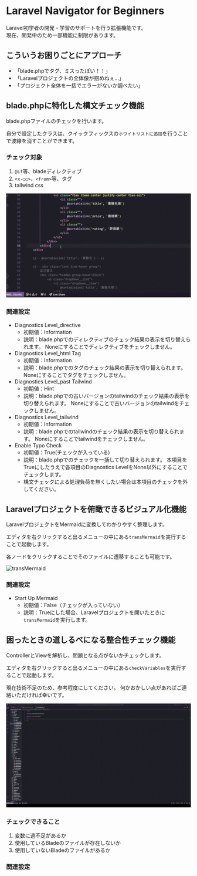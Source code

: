 # Laravel Navigator for Beginners
Laravel初学者の開発・学習のサポートを行う拡張機能です。  
現在、開発中のため一部機能に制限があります。

## こういうお困りごとにアプローチ
- 「blade.phpでタグ、ミスったぽい！！」
- 「Laravelプロジェクトの全体像が掴めねぇ…」
- 「プロジェクト全体を一括でエラーがないか調べたい」

## blade.phpに特化した**構文チェック**機能
blade.phpファイルのチェックを行います。

自分で設定したクラスは、クイックフィックスの`ホワイトリストに追加`を行うことで波線を消すことができます。

### チェック対象
1. `@if`等、bladeディレクティブ
2. `<x-○○>`、`<from>`等、タグ
3. tailwind css

![syntaxCheck](images/syntaxCheck.gif)

### 関連設定
- Diagnostics Level_directive
  - 初期値：Information
  - 説明：blade.phpでのディレクティブのチェック結果の表示を切り替えられます。
  Noneにすることでディレクティブをチェックしません。
- Diagnostics Level_html Tag
  - 初期値：Information
  - 説明：blade.phpでのタグのチェック結果の表示を切り替えられます。
  Noneにすることでタグをチェックしません。
- Diagnostics Level_past Tailwind
  - 初期値：Hint
  - 説明：blade.phpでの古いバージョンのtailwindのチェック結果の表示を切り替えられます。
  Noneにすることで古いバージョンのtailwindをチェックしません。
- Diagnostics Level_tailwind
  - 初期値：Information
  - 説明：blade.phpでのtailwindのチェック結果の表示を切り替えられます。
  Noneにすることでtailwindをチェックしません。
- Enable Typo Check
  - 初期値：True(チェックが入っている)
  - 説明：blade.phpでのチェックを一括して切り替えられます。
  本項目をTrueにしたうえで各項目のDiagnostics LevelをNone以外にすることでチェックします。
  - 構文チェックによる処理負荷を無くしたい場合は本項目のチェックを外してください。

## Laravelプロジェクトを俯瞰できる**ビジュアル化**機能
LaravelプロジェクトをMermaidに変換してわかりやすく整理します。

エディタを右クリックすると出るメニューの中にある`transMermaid`を実行することで起動します。

各ノードをクリックすることでそのファイルに遷移することも可能です。

![transMermaid](images/transMermaid.gif)

### 関連設定
- Start Up Mermaid
  - 初期値：False（チェックが入っていない）
  - 説明：Trueにした場合、Laravelプロジェクトを開いたときに`transMermaid`を実行します。

## 困ったときの道しるべになる**整合性チェック**機能
ControllerとViewを解析し、問題となる点がないかチェックします。

エディタを右クリックすると出るメニューの中にある`checkVariables`を実行することで起動します。

現在技術不足のため、参考程度にしてください。
何かおかしい点があればご連絡いただければ幸いです。

![checkVariables](images/checkVariables.gif)

### チェックできること
1. 変数に過不足があるか
2. 使用しているBladeのファイルが存在しないか
3. 使用していないBladeのファイルがあるか

### 関連設定